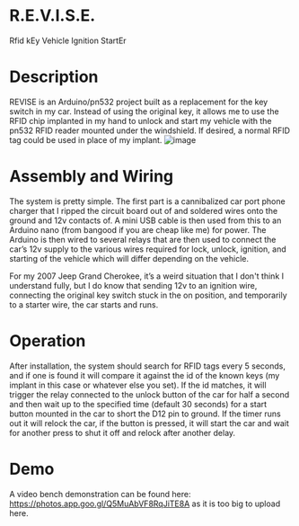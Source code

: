# R.E.V.I.S.E.
Rfid kEy Vehicle Ignition StartEr

# Description
REVISE is an Arduino/pn532 project built as a replacement for the key switch in my car. 
Instead of using the original key, it allows me to use the RFID chip implanted in my hand to unlock and start my vehicle with the pn532 RFID reader mounted under the windshield. 
If desired, a normal RFID tag could be used in place of my implant.
![image](https://user-images.githubusercontent.com/70374194/115349587-08c6d180-a182-11eb-8197-09b3dc860d47.png)

# Assembly and Wiring
The system is pretty simple. 
The first part is a cannibalized car port phone charger that I ripped the circuit board out of and soldered wires onto the ground and 12v contacts of. A mini USB cable is then used from this to an Arduino nano (from bangood if you are cheap like me) for power. The Arduino is then wired to several relays that are then used to connect the car’s 12v supply to the various wires required for lock, unlock, ignition, and starting of the vehicle which will differ depending on the vehicle.

For my 2007 Jeep Grand Cherokee, it’s a weird situation that I don't think I understand fully, but I do know that sending 12v to an ignition wire, connecting the original key switch stuck in the on position, and temporarily to a starter wire, the car starts and runs.

# Operation
After installation, the system should search for RFID tags every 5 seconds, and if one is found it will compare it against the id of the known keys (my implant in this case or whatever else you set). If the id matches, it will trigger the relay connected to the unlock button of the car for half a second and then wait up to the specified time (default 30 seconds) for a start button mounted in the car to short the D12 pin to ground. If the timer runs out it will relock the car, if the button is pressed, it will start the car and wait for another press to shut it off and relock after another delay. 
# Demo
A video bench demonstration can be found here: https://photos.app.goo.gl/Q5MuAbVF8RqJiTE8A as it is too big to upload here.

